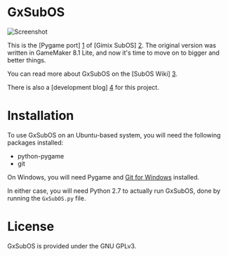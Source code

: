 GxSubOS
=======

![Screenshot][5]

This is the [Pygame port] [1] of [Gimix SubOS] [2]. The original version was written in GameMaker 8.1 Lite, and now it's time to move on to bigger and better things.

You can read more about GxSubOS on the [SubOS Wiki] [3].

There is also a [development blog] [4] for this project.

# Installation

To use GxSubOS on an Ubuntu-based system, you will need the following packages installed:
* python-pygame
* git

On Windows, you will need Pygame and [Git for Windows][1] installed.

In either case, you will need Python 2.7 to actually run GxSubOS, done by running the `GxSubOS.py` file.

# License

GxSubOS is provided under the GNU GPLv3.

[1]: https://code.google.com/p/msysgit/

  [1]: http://pygame.org/news.html  "Pygame"
  [2]: https://sites.google.com/site/gxsubos/ "GxSubOS"
  [3]: http://gmsubos.wikia.com/wiki/GxSubOS "GxSubOS page on SubOS Wiki"
  [4]: http://gxsubos.blogspot.com/ "Gimix SubOS News"
  [5]: https://drive.google.com/file/d/0BzBcXJBBpGPaM2NjVmRwSzVjQkk
